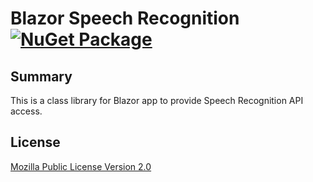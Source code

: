 # Blazor Speech Recognition [![NuGet Package](https://img.shields.io/nuget/v/Toolbelt.Blazor.SpeechRecognition.svg)](https://www.nuget.org/packages/Toolbelt.Blazor.SpeechRecognition/)

## Summary

This is a class library for Blazor app to provide Speech Recognition API access.

## License

[Mozilla Public License Version 2.0](https://github.com/jsakamoto/Toolbelt.Blazor.SpeechRecognition/blob/master/LICENSE)